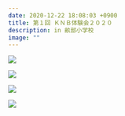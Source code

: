```yaml
---
date: 2020-12-22 18:08:03 +0900
title: 第１回 ＫＮＢ体験会２０２０
description: in 畝部小学校
image: ""
---
```

![](/images/bcgz3902.jpg)

![](/images/lyle2906.jpg)

![](/images/becae3218.jpg)

![](/images/tdmae3748.jpg)
